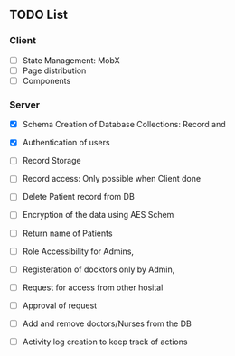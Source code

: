 ## TODO List

### Client

-   [ ] State Management: MobX
-   [ ] Page distribution
-   [ ] Components

### Server

-   [x] Schema Creation of Database Collections: Record and
-   [x] Authentication of users
-   [ ] Record Storage
-   [ ] Record access: Only possible when Client done
-   [ ] Delete Patient record from DB
-   [ ] Encryption of the data using AES Schem
-   [ ] Return name of Patients

-   [ ] Role Accessibility for Admins,
-   [ ] Registeration of docktors only by Admin,
-   [ ] Request for access from other hosital
-   [ ] Approval of request
-   [ ] Add and remove doctors/Nurses from the DB
-   [ ] Activity log creation to keep track of actions

